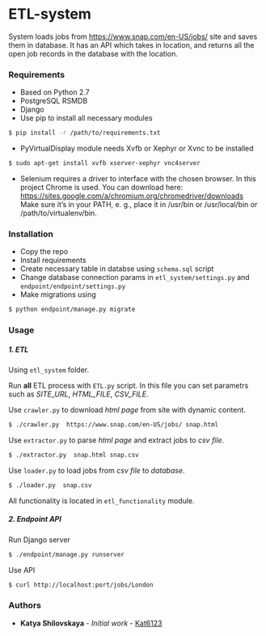 # ETL-system

System loads jobs from https://www.snap.com/en-US/jobs/ site and saves them in database.
It has an API which takes in location, and returns all the open job records in the database with the location.

### Requirements

- Based on Python 2.7
- PostgreSQL RSMDB
- Django
- Use pip to install all necessary modules
```sh
$ pip install -r /path/to/requirements.txt
```
- PyVirtualDisplay module needs Xvfb or Xephyr or Xvnc to be installed
```sh
$ sudo apt-get install xvfb xserver-xephyr vnc4server
```
- Selenium requires a driver to interface with the chosen browser. In this project Chrome is used. You can download here: https://sites.google.com/a/chromium.org/chromedriver/downloads
Make sure it’s in your PATH, e. g., place it in /usr/bin or /usr/local/bin or /path/to/virtualenv/bin.


### Installation

- Copy the repo
- Install requirements
- Create necessary table in databse using `schema.sql` script
- Change database connection params in `etl_system/settings.py` and `endpoint/endpoint/settings.py`
- Make migrations using
```sh
$ python endpoint/manage.py migrate
```
### Usage

##### 1. ETL

Using `etl_system` folder.

Run **all** ETL process with `ETL.py` script.
In this file you can set parametrs such as *SITE_URL*, *HTML_FILE*, *CSV_FILE*.

Use `crawler.py` to download *html page* from site with dynamic content.
```sh
$ ./crawler.py  https://www.snap.com/en-US/jobs/ snap.html
```

Use `extractor.py` to parse *html page* and extract jobs to *csv file*.
```sh
$ ./extractor.py  snap.html snap.csv
```

Use `loader.py` to load jobs from *csv file* to *database*.
```sh
$ ./loader.py  snap.csv
```

All functionality is located in `etl_functionality` module.

##### 2. Endpoint API
Run Django server
```sh
$ ./endpoint/manage.py runserver
```

Use API
```sh
$ curl http://localhost:port/jobs/London
```

### Authors
* **Katya Shilovskaya** - *Initial work* - [Kat6123](https://github.com/Kat6123)
